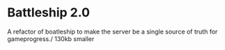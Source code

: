 # Battleship 2.0
A refactor of boatleship to make the server be a single source of truth for gameprogress./
130kb smaller
